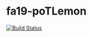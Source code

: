 # fa19-poTLemon

[![Build Status](https://travis-ci.org/TelecomLille-INFO/fa19-poTLemon.svg?branch=master)](https://travis-ci.org/TelecomLille-INFO/fa19-poTLemon)

